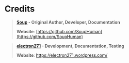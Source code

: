 # Credits
> **[Soup](https://github.com/SoupDevHub) - Original Author, Developer, Documentation**
> 
> **Website**: [https://github.com/SoupHuman](https://github.com/SoupHuman)

> **[electron271](https://github.com/electron271) - Development, Documentation, Testing**
> 
> **Website**: https://electron271.wordpress.com/